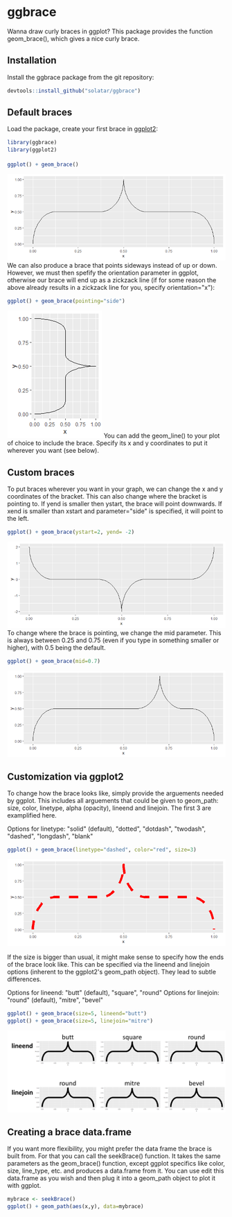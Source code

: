 # ggbrace

Wanna draw curly braces in ggplot? This package provides the function geom_brace(), which gives a nice curly brace.

## Installation
Install the ggbrace package from the git repository:
``` r
devtools::install_github("solatar/ggbrace")
```

## Default braces
Load the package, create your first brace in [ggplot2](https://ggplot2.tidyverse.org/):
``` r
library(ggbrace)
library(ggplot2)

ggplot() + geom_brace()
```

<img src="data/up.png"/>
We can also produce a brace that points sideways instead of up or down. However, we must then spefify the orientation parameter in ggplot, otherwise our brace will end up as a zickzack line (if for some reason the above already results in a zickzack line for you, specify orientation="x"):

``` r
ggplot() + geom_brace(pointing="side")
```
<img src="data/right.png"/>
You can add the geom_line() to your plot of choice to include the brace. Specify its x and y coordinates to put it wherever you want (see below).

## Custom braces
To put braces wherever you want in your graph, we can change the x and y coordinates of the bracket. This can also change where the bracket is pointing to. If yend is smaller then ystart, the brace will point downwards. If xend is smaller than xstart and parameter="side" is specified, it will point to the left.

``` r
ggplot() + geom_brace(ystart=2, yend= -2)
```
<img src="data/down.png"/>
To change where the brace is pointing, we change the mid parameter. This is always between 0.25 and 0.75 (even if you type in something smaller or higher), with 0.5 being the default. 

``` r
ggplot() + geom_brace(mid=0.7)
```
<img src="data/shifted.png"/>

## Customization via ggplot2
To change how the brace looks like, simply provide the arguements needed by ggplot. This includes all arguements that could be given to geom_path: size, color, linetype, alpha (opacity), lineend and linejoin. The first 3 are examplified here.

Options for linetype: "solid" (default), "dotted", "dotdash", "twodash", "dashed", "longdash", "blank"
``` r
ggplot() + geom_brace(linetype="dashed", color="red", size=3)
```
<img src="data/parameters.png"/>

If the size is bigger than usual, it might make sense to specify how the ends of the brace look like. This can be specified via the lineend and linejoin options (inherent to the ggplot2's geom_path object). They lead to subtle differences.

Options for lineend: "butt" (default), "square", "round"
Options for linejoin: "round" (default), "mitre", "bevel"
``` r
ggplot() + geom_brace(size=5, lineend="butt")
ggplot() + geom_brace(size=5, linejoin="mitre")
```
<img src="data/parameters2.png"/>

## Creating a brace data.frame
If you want more flexibility, you might prefer the data frame the brace is built from. For that you can call the seekBrace() function. It takes the same parameters as the geom_brace() function, except ggplot specifics like color, size, line_type, etc. and produces a data.frame from it. You can use edit this data.frame as you wish and then plug it into a geom_path object to plot it with ggplot.
``` r
mybrace <- seekBrace()
ggplot() + geom_path(aes(x,y), data=mybrace)
```
